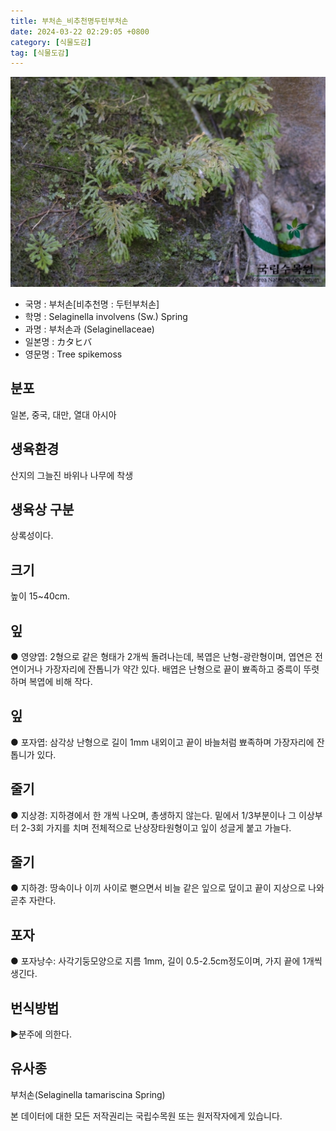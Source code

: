 ```yaml
---
title: 부처손_비추천명두턴부처손
date: 2024-03-22 02:29:05 +0800
category: [식물도감]
tag: [식물도감]
---
```




![부처손[비추천명 : 두턴부처손]](/assets/img/fileUpload/plants/basic/Selaginellaceae/Selaginella/184/1_th2.JPG)
- 국명 : 부처손[비추천명 : 두턴부처손]
- 학명 : Selaginella involvens (Sw.) Spring
- 과명 : 부처손과 (Selaginellaceae)
- 일본명 : カタヒバ
- 영문명 : Tree spikemoss


## 분포
일본, 중국, 대만, 열대 아시아 
## 생육환경
산지의 그늘진 바위나 나무에 착생
## 생육상 구분
상록성이다. 
## 크기
높이 15~40cm.
## 잎
● 영양엽: 2형으로 같은 형태가 2개씩 돌려나는데, 복엽은 난형-광란형이며, 엽연은 전연이거나 가장자리에 잔톱니가 약간 있다. 배엽은 난형으로 끝이 뾰족하고 중륵이 뚜렷하며 복엽에 비해 작다. 
## 잎
● 포자엽: 삼각상 난형으로 길이 1mm 내외이고 끝이 바늘처럼 뾰족하며 가장자리에 잔톱니가 있다. 
## 줄기
● 지상경: 지하경에서 한 개씩 나오며, 총생하지 않는다. 밑에서 1/3부분이나 그 이상부터 2-3회 가지를 치며 전체적으로 난상장타원형이고 잎이 성글게 붙고 가늘다. 
## 줄기
● 지하경: 땅속이나 이끼 사이로 뻗으면서 비늘 같은 잎으로 덮이고 끝이 지상으로 나와 곧추 자란다. 
## 포자
● 포자낭수: 사각기둥모양으로 지름 1mm, 길이 0.5-2.5cm정도이며, 가지 끝에 1개씩 생긴다. 
## 번식방법
▶분주에 의한다.
## 유사종
부처손(Selaginella tamariscina Spring)






본 데이터에 대한 모든 저작권리는 국립수목원 또는 원저작자에게 있습니다.
